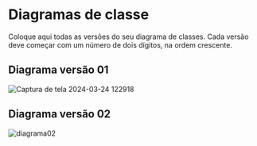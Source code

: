 # Diagramas de classe
Coloque aqui todas as versões do seu diagrama de classes. Cada versão deve começar com um número de dois dígitos, na ordem crescente.

## Diagrama versão 01

![Captura de tela 2024-03-24 122918](https://github.com/DisciplinasProgramacao/poo-tp-2024-1-nao-importa/assets/127231260/9fa4eb26-4c09-483e-b089-19e049738e9e)

## Diagrama versão 02

![diagrama02](https://github.com/DisciplinasProgramacao/poo-tp-2024-1-nao-importa/assets/127527707/ab049e57-3110-4975-ab43-677515228808)
